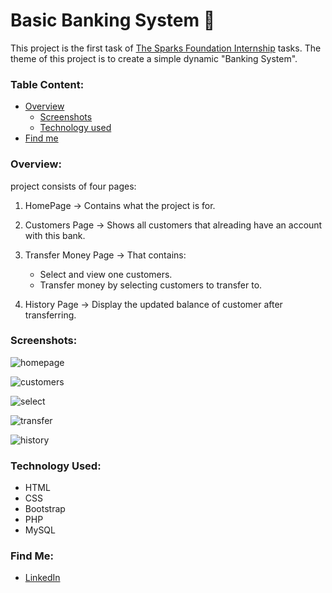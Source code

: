 # Basic Banking System :bank:
This project is the first task of [The Sparks Foundation Internship](https://www.thesparksfoundationsingapore.org/) tasks.
The theme of this project is to create a simple dynamic "Banking System". 
### Table Content:
- [Overview](https://github.com/asmaaraafat27/Basic-Banking-System/blob/main/README.md#overview)
   - [Screenshots](https://github.com/asmaaraafat27/Basic-Banking-System/blob/main/README.md#screenshots)
   - [Technology used](https://github.com/asmaaraafat27/Basic-Banking-System#technology-used)
- [Find me](https://github.com/asmaaraafat27/Basic-Banking-System/blob/main/README.md#find-me)

### Overview:
project consists of four pages:
1. HomePage -> Contains what the project is for.

2. Customers Page -> Shows all customers that alreading have an account with this bank.

3. Transfer Money Page -> That contains:
    - Select and view one customers.
    - Transfer money by selecting customers to transfer to.

4. History Page -> Display the updated balance of customer after transferring.

### Screenshots:
![homepage](https://user-images.githubusercontent.com/89736386/208203087-41300538-4126-4124-9f5f-d8ad49a65711.jpg)

![customers](https://user-images.githubusercontent.com/89736386/208203114-0b392998-7b5c-4bce-a61a-ce114bcf1e8e.jpg)

![select](https://user-images.githubusercontent.com/89736386/208203128-526aa45e-1768-4e4e-82a1-9d0fd36c2f44.jpg)

![transfer](https://user-images.githubusercontent.com/89736386/208203167-2900e7bc-8e7d-427a-811a-dd98790292dd.jpg)

![history](https://user-images.githubusercontent.com/89736386/208203192-40c0e6fe-1156-4ffd-98b9-c329b09a90a7.jpg)


### Technology Used:
- HTML
- CSS
- Bootstrap
- PHP
- MySQL

### Find Me:
- [LinkedIn](https://www.linkedin.com/in/asmaaraafat/)
